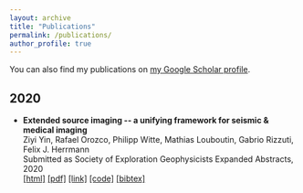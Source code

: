 ```yaml
---
layout: archive
title: "Publications"
permalink: /publications/
author_profile: true
---
```


You can also find my publications on [my Google Scholar profile](https://scholar.google.com/citations?user=ji9kwj8AAAAJ&hl=en).

## 2020
* **Extended source imaging -- a unifying framework for seismic & medical imaging**        
Ziyi Yin, Rafael Orozco, Philipp Witte, Mathias Louboutin, Gabrio Rizzuti, Felix J. Herrmann       
Submitted as Society of Exploration Geophysicists Expanded Abstracts, 2020     
[[html]](https://slim.gatech.edu/Publications/Public/Submitted/2020/yin2020SEGesi/yin2020SEGesi.html) [[pdf]](https://arxiv.org/pdf/2004.07389.pdf) [[link]](https://slim.gatech.edu/content/extended-source-imaging-–-unifying-framework-seismic-medical-imaging) [[code]](https://github.com/slimgroup/Software.SEG2020) [[bibtex]](https://scholar.googleusercontent.com/scholar.bib?q=info:3QsIhFtj6isJ:scholar.google.com/&output=citation&scisdr=CgWZHJNRELXO40Rfp74:AAGBfm0AAAAAXqpav742E5jJ1rBuhfOpt9L8Ed-YpU9k&scisig=AAGBfm0AAAAAXqpavzCZlSCVsFGTjwtQVesCjUqlf0jw&scisf=4&ct=citation&cd=-1&hl=en)
